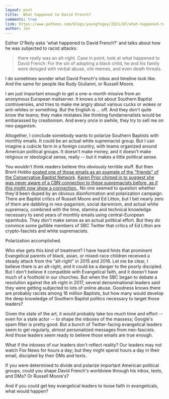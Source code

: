 ```yaml
---
layout: post
title:  What happened to David French?
comments: true
link: https://www.patheos.com/blogs/youngfogey/2021/07/what-happened-to-david-french/
author: Jon
---
```


Esther O'Reily asks 'what happened to David French?' and talks about how he was subjected to racist attacks: 
>there really was an alt-right. Case in point, look at what happened to David French: For the sin of adopting a black child, he and his family were deluged with verbal abuse, vile memes, and even death threats.

I do sometimes wonder what David French's inbox and timeline look like.  And the same for people like Rudy Giulianni, or Russell Moore. 

I am just important enough to get a one-a-month missive from an anonymous European mailserver.  It knows a lot about Southern Baptist controversies, and tries to make me angry about various cucks or wokes or anti-whites or something.   But the English is ... off.  And they don't quite know the teams; they make mistakes like thinking fundamenalists would be embarassed by creationism.  And every once in awhile, they try to sell me on neo-paganism.  

Altogether, I conclude somebody wants to polarize Southern Baptists with monthly emails. It could be an actual white supremacist group. But I can imagine a cubicle farm in a foreign country, with teams organized around American political groups.  It doesn't make money, and it doesn't make religious or ideological sense, really  -- but it makes a little political sense.

You wouldn't think readers believe this obviously terrible stuff.  But then Brent Hobbs [posted one of those emails as an example of the "friends" of the Conservative Baptist Network](https://twitter.com/brent_hobbs/status/1405739881205145601).  [Karen Prior chimed in to suggest she was never aware of a CBN connection to these supremacists before, as if this might *now* show a connection.](https://twitter.com/KSPrior/status/1405952331921887237).  No one seemed to question whether they'd been duped by an obvious disinformation and polarization campaign.  There are Baptist critics of Russell Moore and Ed Litton, but I bet nearly zero of them are dabbling in neo-paganism, social darwinism, and actual white supremacy, combined with the time, stamina and technical knowledge necessary to send years of monthly emails using central-European spamhubs.  They don't make sense as an actual political effort. But they *do* convince some gullible members of SBC Twitter that critics of Ed Litton are crypto-fascists and white supremacists.  

Polarization accomplished.

Who else gets this kind of treatment?  I have heard hints that prominent Evangelical parents of black, asian, or mixed-race children received a steady attack from the "alt-right" in 2015 and 2016.  Let me be clear, I believe there is an alt-right, and it could be a danger to the poorly discipled.  But I don't believe it compatible with Evangelical faith, and it doesn't have much of a foothold in our churches.  But when the SBC began to debate a resolution against the alt-right in 2017, several denominational leaders said they were getting subjected to lots of online abuse.  Goodness knows there are probably racists among 16 million Baptists, but how many would develop the deep knowledge of Southern Baptist politics necessary to target those leaders?  

Given the state of the art, it would probably take too much time and effort -- even for a state actor -- to shape the inboxes of the massess; Google's spam filter is pretty good.  But a bunch of Twitter-facing evangelical leaders seem to get regularly, almost personalized messages from neo-fascists. And those leaders seem ready to believe those emails are true enough.  

What if the inboxes of our leaders don't reflect reality?  Our leaders may not watch Fox News for hours a day; but they might spend hours a day in their email, discipled by their DMs and texts.  

If you were determined to divide and polarize important American political groups, could you shape David French's worldview through his inbox, texts, and DMs? Or Russell Moore's?  

And if you could get key evangelical leaders to loose faith in evangelicals, what would happen?